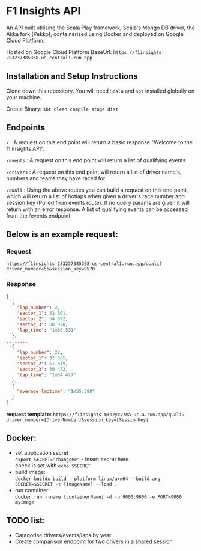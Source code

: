 # F1 Insights API 

An API built utilising the Scala Play framework, Scala's Mongo DB driver, the Akka fork (Pekko), containerised using Docker and deployed on Google Cloud Platform. 

Hosted on Google Cloud Platform BaseUrl: ```https://f1insights-283237385368.us-central1.run.app```

## Installation and Setup Instructions

Clone down this repository. You will need `Scala` and `sbt` installed globally on your machine.  

Create Binary: ```sbt clean compile stage dist``` 

## Endpoints

```/``` : A request on this end point will return a basic response "Welcome to the f1 insights API". <br>

```/events``` : A request on this end point will return a list of qualifying events <br>

```/drivers``` : A request on this end point will return a list of driver name's, numbers and teams they have raced for <br>

```/quali``` : Using the above routes you can build a request on this end point, which will return a list of hotlaps 
when given a driver's race number and session key (Pulled from events route). 
If no query params are given it will return with an error response. A list of qualifying events can be accessed from 
the /events endpoint <br>

## Below is an example request: 
### Request 
`https://f1insights-283237385368.us-central1.run.app/quali?driver_number=55&session_key=9570`

### Response

```JSON
[
  {
    "lap_number": 2,
    "sector_1": 32.861,
    "sector_2": 54.692,
    "sector_3": 30.978,
    "lap_time": "1m58.531"
  },
........
  {
    "lap_number": 22,
    "sector_1": 32.385,
    "sector_2": 51.619,
    "sector_3": 30.473,
    "lap_time": "1m54.477"
  },
  {
    "average_laptime": "1m55.598"
  }
]
```
**request template:** `https://f1insights-m3p2yzv7ma-uc.a.run.app/quali?driver_number=[DriverNumber]&session_key=[SessionKey]`

## Docker: 
- set application secret <br>
  ```export SECRET="changeme"``` - Insert secret here <br> check is set with ```echo $SECRET```
- build image: <br>
```docker buildx build --platform linux/arm64 --build-arg SECRET=$SECRET -t [imageName] --load .```
- run container: <br>
```docker run --name [containerName] -d -p 9000:9000 -e PORT=9000 myimage```


## TODO list:
- Catagorise drivers/events/laps by year
- Create comparison endpoint for two drivers in a shared session
